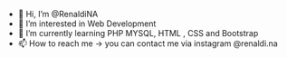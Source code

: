 - 👋 Hi, I’m @RenaldiNA
- 👀 I’m interested in Web Development
- 🌱 I’m currently learning PHP MYSQL, HTML , CSS and Bootstrap
- 📫 How to reach me -> you can contact me via instagram @renaldi.na

<!---
RenaldiNA/RenaldiNA is a ✨ special ✨ repository because its `README.md` (this file) appears on your GitHub profile.
You can click the Preview link to take a look at your changes.
--->
